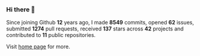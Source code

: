 ### Hi there 👋

Since joining Github **12** years ago, I made **8549** commits, opened **62** issues, submitted **1274** pull requests, received **137** stars across **42** projects and contributed to **11** public repositories.

Visit <a href="https://j15h.nu">home page</a> for more.
